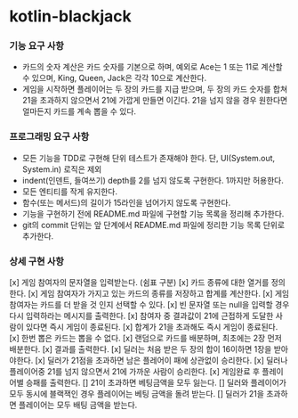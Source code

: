 # kotlin-blackjack

### 기능 요구 사항
- 카드의 숫자 계산은 카드 숫자를 기본으로 하며, 예외로 Ace는 1 또는 11로 계산할 수 있으며, King, Queen, Jack은 각각 10으로 계산한다.
- 게임을 시작하면 플레이어는 두 장의 카드를 지급 받으며, 두 장의 카드 숫자를 합쳐 21을 초과하지 않으면서 21에 가깝게 만들면 이긴다. 21을 넘지 않을 경우 원한다면 얼마든지 카드를 계속 뽑을 수 있다.

### 프로그래밍 요구 사항
- 모든 기능을 TDD로 구현해 단위 테스트가 존재해야 한다. 단, UI(System.out, System.in) 로직은 제외 
- indent(인덴트, 들여쓰기) depth를 2를 넘지 않도록 구현한다. 1까지만 허용한다. 
- 모든 엔티티를 작게 유지한다. 
- 함수(또는 메서드)의 길이가 15라인을 넘어가지 않도록 구현한다. 
- 기능을 구현하기 전에 README.md 파일에 구현할 기능 목록을 정리해 추가한다. 
- git의 commit 단위는 앞 단계에서 README.md 파일에 정리한 기능 목록 단위로 추가한다.

### 상세 구현 사항
[x] 게임 참여자의 문자열을 입력받는다. (쉼표 구분)
[x] 카드 종류에 대한 열거를 정의한다.
[x] 게임 참여자가 가지고 있는 카드의 종류를 저장하고 합계를 계산한다.
[x] 게임 참여자는 카드를 더 받을 것 인지 선택할 수 있다.
[x] 빈 문자열 또는 null을 입력할 경우 다시 입력하라는 메시지를 출력한다.
[x] 참여자 중 결과값이 21에 근접하게 도달한 사람이 있다면 즉시 게임이 종료된다.
[x] 합계가 21을 초과해도 즉시 게임이 종료된다.
[x] 한번 뽑은 카드는 뽑을 수 없다.
[x] 랜덤으로 카드를 배분하며, 최초에는 2장 먼저 배분한다.
[x] 결과를 출력한다.
[x] 딜러는 처음 받은 두 장의 합이 16이하면 1장을 받아야한다.
[x] 딜러가 21점을 초과하면 남은 플레어이 패에 상관없이 승리한다.
[x] 딜러나 플레이어중 21를 넘지 않으면서 21에 가까운 사람이 승리한다.
[x] 게임완료 후 플레이어별 승패를 출력한다.
[] 21이 초과하면 베팅금액을 모두 잃는다.
[] 딜러와 플레이어가 모두 동시에 블랙잭인 경우 플레이어는 베팅 금액을 돌려 받는다.
[] 딜러가 21을 초과하면 플레이어는 모두 배팅 금액을 받는다.